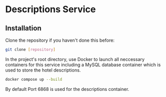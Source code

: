 # Descriptions Service

## Installation
Clone the repository if you haven't done this before:
```bash
git clone [repository]
```
In the project's root directory, use Docker to launch all neccessary containers for this service including a MySQL database container which is used to store the hotel descriptions.
```bash
docker compose up --build
```

By default Port 6868 is used for the descriptions container.
